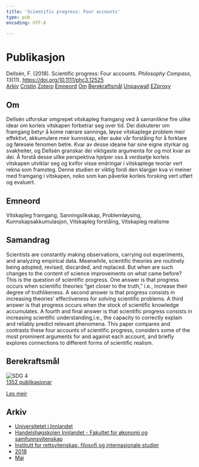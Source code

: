 ```yaml
---
title: 'Scientific progress: Four accounts'
type: pub
encoding: UTF-8

---
```

<h1>Publikasjon</h1>
<article id="csl-bib-container-XPNASVWK" class="csl-bib-container">
  <div class="csl-bib-body"> <div class="csl-entry">Dellsén, F. (2018). Scientific progress: Four accounts. <i>Philosophy Compass</i>, <i>13</i>(11). <a href="https://doi.org/10.1111/phc3.12525">https://doi.org/10.1111/phc3.12525</a></div> </div>
  <div class="csl-bib-buttons">
    <a href="#taxonomy-article-XPNASVWK" alt="archive" class="csl-bib-button">Arkiv</a>
    <a href="https://app.cristin.no/results/show.jsf?id=1587445" alt="Cristin" class="csl-bib-button">Cristin</a>
    <a href="http://zotero.org/groups/5881554/items/XPNASVWK" alt="Zotero" class="csl-bib-button">Zotero</a>
    <a href="#keywords-article-XPNASVWK" alt="keywords" class="csl-bib-button">Emneord</a>
    <a href="#about-article-XPNASVWK" alt="about_pub" class="csl-bib-button">Om</a>
    <a href="#sdg-article-XPNASVWK" alt="sdg" class="csl-bib-button">Berekraftsmål</a>
    <a href="https://onlinelibrary.wiley.com/doi/pdfdirect/10.1111/phc3.12525" alt="Unpaywall" class="csl-bib-button">Unpaywall</a>
    <a href="https://onlinelibrary.wiley.com/doi/pdfdirect/10.1111/phc3.12525" alt="EZproxy" class="csl-bib-button">EZproxy</a>
  </div>
  <div id="csl-bib-meta-container-XPNASVWK"></div>
</article>
<div id="csl-bib-meta-XPNASVWK" class="csl-bib-meta">
  <article id="about-article-XPNASVWK" class="about_pub-article">
    <h1>Om</h1>
    Dellsén utforskar omgrepet vitskapleg framgang ved å samanlikne fire ulike idear om korleis vitskapen forbetrar seg over tid. Dei diskuterer om framgang betyr å kome nærare sanninga, løyse vitskaplege problem meir effektivt, akkumulere meir kunnskap, eller auke vår forståing for å forklare og føreseie fenomen betre. Kvar av desse ideane har sine eigne styrkar og svakheiter, og Dellsén granskar dei viktigaste argumenta for og mot kvar av dei. Å forstå desse ulike perspektiva hjelper oss å verdsetje korleis vitskapen utviklar seg og kvifor visse endringar i vitskaplege teoriar vert rekna som framsteg. Denne studien er viktig fordi den klargjer kva vi meiner med framgang i vitskapen, noko som kan påverke korleis forsking vert utført og evaluert.
  </article>
  <article id="keywords-article-XPNASVWK" class="keywords-article">
    <h1>Emneord</h1>
    Vitskapleg framgang, Sanningslikskap, Problemløysing, Kunnskapsakkumulasjon, Vitskapleg forståing, Vitskapleg realisme
  </article>
  <article id="abstract-article-XPNASVWK" class="abstract-article">
    <h1>Samandrag</h1>
    Scientists are constantly making observations, carrying out experiments, and analyzing empirical data. Meanwhile, scientific theories are routinely being adopted, revised, discarded, and replaced. But when are such changes to the content of science improvements on what came before? This is the question of scientific progress. One answer is that progress occurs when scientific theories “get closer to the truth,” i.e., increase their degree of truthlikeness. A second answer is that progress consists in increasing theories' effectiveness for solving scientific problems. A third answer is that progress occurs when the stock of scientific knowledge accumulates. A fourth and final answer is that scientific progress consists in increasing scientific understanding,i.e., the capacity to correctly explain and reliably predict relevant phenomena. This paper compares and contrasts these four accounts of scientific progress, considers some of the most prominent arguments for and against each account, and briefly explores connections to different forms of scientific realism.
  </article>
  <article id="sdg-article-XPNASVWK" class="sdg-article">
    <h1>Berekraftsmål</h1>
    <div class="sdg-container"><div id="sdg4" class="sdg">
        <img src="{{< params subfolder >}}images/sdg/sdg04_nn.png" class="image" alt="SDG 4">
        <div class="sdg-overlay">
          <a href="/nn/archive/?key=?sdg=4#archive" class="sdg-publication-count"><span>1352</span> publikasjonar</a>
          <p><a href="https://fn.no/om-fn/fns-baerekraftsmaal/god-utdanning?lang=nno-NO" class="sdg-read-more">Les meir</a></p>
        </div>
      </div></div>
  </article>
  <article id="taxonomy-article-XPNASVWK" class="taxonomy-article">
    <h1>Arkiv</h1>
    <ul>
      <li>
        <a href="/nn/archive/?key=3DCRN523">Universitetet i Innlandet</a>
      </li>
      <li>
        <a href="/nn/archive/?key=DU8Q9LN9">Handelshøgskolen Innlandet - Fakultet for økonomi og samfunnsvitenskap</a>
      </li>
      <li>
        <a href="/nn/archive/?key=ITYAG68H">Institutt for rettsvitenskap, filosofi og internasjonale studier</a>
      </li>
      <li>
        <a href="/nn/archive/?key=U76UGHNS">2018</a>
      </li>
      <li>
        <a href="/nn/archive/?key=WI42XCQH">Mai</a>
      </li>
    </ul>
  </article>
</div>
